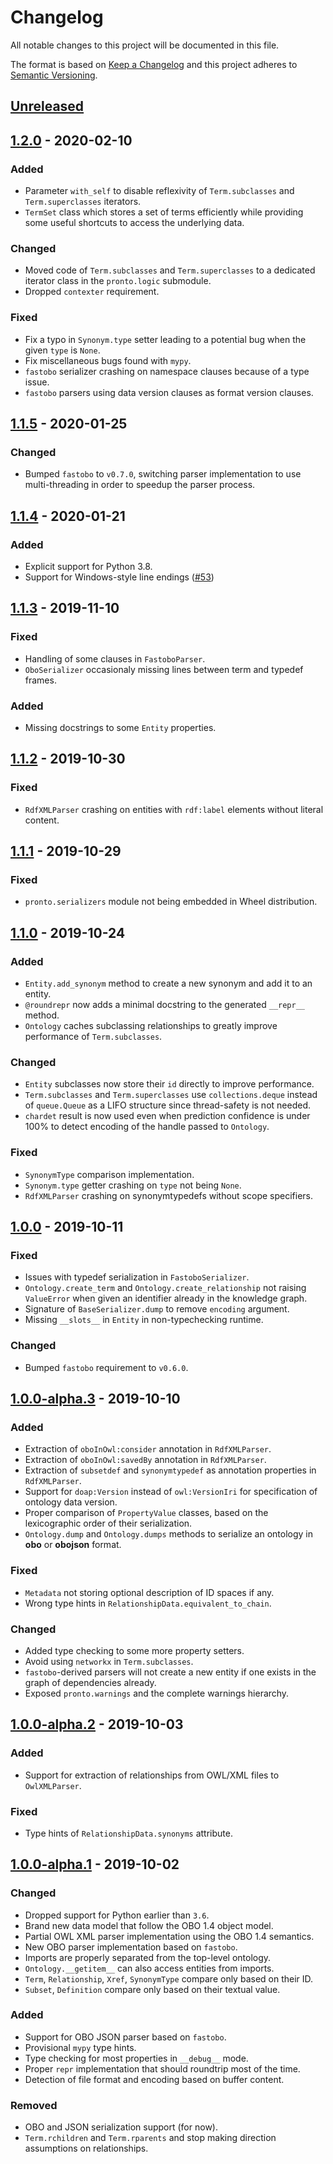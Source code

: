 # Changelog
All notable changes to this project will be documented in this file.

The format is based on [Keep a Changelog](http://keepachangelog.com/en/1.0.0/)
and this project adheres to [Semantic Versioning](http://semver.org/spec/v2.0.0.html).

## [Unreleased]
[Unreleased]: https://github.com/althonos/pronto/compare/v1.2.0...HEAD

## [1.2.0] - 2020-02-10
[1.2.0]: https://github.com/althonos/pronto/compare/v1.1.5...v1.2.0
### Added
- Parameter `with_self` to disable reflexivity of `Term.subclasses` and
  `Term.superclasses` iterators.
- `TermSet` class which stores a set of terms efficiently while providing
  some useful shortcuts to access the underlying data.
### Changed
- Moved code of `Term.subclasses` and `Term.superclasses` to a dedicated
  iterator class in the `pronto.logic` submodule.
- Dropped `contexter` requirement.
### Fixed
- Fix a typo in `Synonym.type` setter leading to a potential bug when
  the given `type` is `None`.
- Fix miscellaneous bugs found with `mypy`.
- `fastobo` serializer crashing on namespace clauses because of a type
  issue.
- `fastobo` parsers using data version clauses as format version clauses.

## [1.1.5] - 2020-01-25
[1.1.5]: https://github.com/althonos/pronto/compare/v1.1.4...v1.1.5
### Changed
- Bumped `fastobo` to `v0.7.0`, switching parser implementation to use
  multi-threading in order to speedup the parser process.

## [1.1.4] - 2020-01-21
[1.1.4]: https://github.com/althonos/pronto/compare/v1.1.3...v1.1.4
### Added
- Explicit support for Python 3.8.
- Support for Windows-style line endings
  ([#53](https://github.com/althonos/pronto/issues/53))

## [1.1.3] - 2019-11-10
[1.1.3]: https://github.com/althonos/pronto/compare/v1.1.2...v1.1.3
### Fixed
- Handling of some clauses in `FastoboParser`.
- `OboSerializer` occasionaly missing lines between term and typedef frames.
### Added
- Missing docstrings to some `Entity` properties.

## [1.1.2] - 2019-10-30
[1.1.2]: https://github.com/althonos/pronto/compare/v1.1.1...v1.1.2
### Fixed
- `RdfXMLParser` crashing on entities with `rdf:label` elements
  without literal content.

## [1.1.1] - 2019-10-29
[1.1.1]: https://github.com/althonos/pronto/compare/v1.1.0...v1.1.1
### Fixed
- `pronto.serializers` module not being embedded in Wheel distribution.

## [1.1.0] - 2019-10-24
[1.1.0]: https://github.com/althonos/pronto/compare/v1.0.0...v1.1.0
### Added
- `Entity.add_synonym` method to create a new synonym and add it to an entity.
- `@roundrepr` now adds a minimal docstring to the generated `__repr__` method.
- `Ontology` caches subclassing relationships to greatly improve performance of
  `Term.subclasses`.
### Changed
- `Entity` subclasses now store their `id` directly to improve performance.
- `Term.subclasses` and `Term.superclasses` use `collections.deque` instead of
  `queue.Queue` as a LIFO structure since thread-safety is not needed.
- `chardet` result is now used even when prediction confidence is under 100%
  to detect encoding of the handle passed to `Ontology`.
### Fixed
- `SynonymType` comparison implementation.
- `Synonym.type` getter crashing on `type` not being `None`.
- `RdfXMLParser` crashing on synonymtypedefs without scope specifiers.

## [1.0.0] - 2019-10-11
[1.0.0]: https://github.com/althonos/pronto/compare/v1.0.0-alpha.3...v1.0.0
### Fixed
- Issues with typedef serialization in `FastoboSerializer`.
- `Ontology.create_term` and `Ontology.create_relationship` not raising `ValueError`
  when given an identifier already in the knowledge graph.
- Signature of `BaseSerializer.dump` to remove `encoding` argument.
- Missing `__slots__` in `Entity` in non-typechecking runtime.
### Changed
- Bumped `fastobo` requirement to `v0.6.0`.

## [1.0.0-alpha.3] - 2019-10-10
[1.0.0-alpha.3]: https://github.com/althonos/pronto/compare/v1.0.0-alpha.2...v1.0.0-alpha.3
### Added
- Extraction of `oboInOwl:consider` annotation in `RdfXMLParser`.
- Extraction of `oboInOwl:savedBy` annotation in `RdfXMLParser`.
- Extraction of `subsetdef` and `synonymtypedef` as annotation properties in
  `RdfXMLParser`.
- Support for `doap:Version` instead of `owl:VersionIri` for specification
  of ontology data version.
- Proper comparison of `PropertyValue` classes, based on the lexicographic order
  of their serialization.
- `Ontology.dump` and `Ontology.dumps` methods to serialize an ontology in
  **obo** or **obojson** format.
### Fixed
- `Metadata` not storing optional description of ID spaces if any.
- Wrong type hints in `RelationshipData.equivalent_to_chain`.
### Changed
- Added type checking to some more property setters.
- Avoid using `networkx` in `Term.subclasses`.
- `fastobo`-derived parsers will not create a new entity if one exists in the
  graph of dependencies already.
- Exposed `pronto.warnings` and the complete warnings hierarchy.

## [1.0.0-alpha.2] - 2019-10-03
[1.0.0-alpha.2]: https://github.com/althonos/pronto/compare/v1.0.0-alpha.1...v1.0.0-alpha.2
### Added
- Support for extraction of relationships from OWL/XML files to `OwlXMLParser`.
### Fixed
- Type hints of `RelationshipData.synonyms` attribute.

## [1.0.0-alpha.1] - 2019-10-02
[1.0.0-alpha.1]: https://github.com/althonos/pronto/compare/v0.12.2...v1.0.0-alpha.1
### Changed
- Dropped support for Python earlier than `3.6`.
- Brand new data model that follow the OBO 1.4 object model.
- Partial OWL XML parser implementation using the OBO 1.4 semantics.
- New OBO parser implementation based on `fastobo`.
- Imports are properly separated from the top-level ontology.
- `Ontology.__getitem__` can also access entities from imports.
- `Term`, `Relationship`, `Xref`, `SynonymType` compare only based on their ID.
- `Subset`, `Definition` compare only based on their textual value.
### Added
- Support for OBO JSON parser based on `fastobo`.
- Provisional `mypy` type hints.
- Type checking for most properties in `__debug__` mode.
- Proper `repr` implementation that should roundtrip most of the time.
- Detection of file format and encoding based on buffer content.
### Removed
- OBO and JSON serialization support (for now).
- `Term.rchildren` and `Term.rparents` and stop making direction assumptions on relationships.
